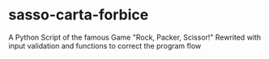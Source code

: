 # sasso-carta-forbice
A Python Script of the famous Game "Rock, Packer, Scissor!" Rewrited with input validation and functions to correct the program flow
